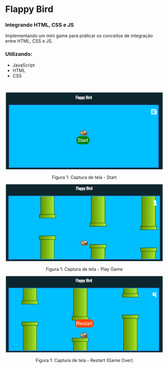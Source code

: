 # Flappy Bird
### Integrando HTML, CSS e JS
Implementando um mini game para práticar os conceitos de integração entre HTML, CSS e JS.
### Utilizando:
- JavaScript
- HTML
- CSS


<br>

<p align="center">
  <img src="./imgs/Captura1.png" width="500px" alt="Tela de Start">
  <p align="center">Figura 1: Captura de tela - Start</p>
</p>
<p align="center">
  <img src="./imgs/Captura2.png" width="500px" alt="Tela Play Game">
  <p align="center">Figura 1: Captura de tela - Play Game</p>
</p>
<p align="center">
  <img src="./imgs/Captura3.png" width="500px" alt="Tela de Restart">
  <p align="center">Figura 1: Captura de tela - Restart (Game Over)</p>
</p>
